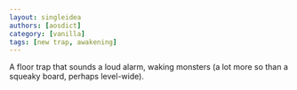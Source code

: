 ```yaml
---
layout: singleidea
authors: [aosdict]
category: [vanilla]
tags: [new trap, awakening]
---
```

A floor trap that sounds a loud alarm, waking monsters (a lot more so than a squeaky board, perhaps level-wide).
